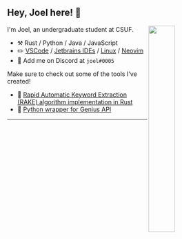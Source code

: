 ## Hey, Joel here! :wave:

<picture>
    <img align="right" width="35%" src="https://github-readme-stats-jjoeldaniel.vercel.app/api/top-langs/?username=jjoeldaniel&exclude_repo=notes&layout=compact&hide=cmake,shell,makefile&langs_count=8&theme=tokyonight">
</picture>

I'm Joel, an undergraduate student at CSUF.

-   :hammer_and_pick: Rust / Python / Java / JavaScript
-   :pencil2: [VSCode](https://code.visualstudio.com/) / [Jetbrains IDEs](https://www.jetbrains.com/) / [Linux](https://github.com/torvalds/linux) / [Neovim](https://neovim.io/)
-   :thought_balloon: Add me on Discord at `joel#0005`

Make sure to check out some of the tools I've created!

-   🔐 [Rapid Automatic Keyword Extraction (RAKE) algorithm implementation in Rust](https://crates.io/crates/keyphrases)
-   🎵 [Python wrapper for Genius API](https://pypi.org/project/geniusdotpy/)

---
